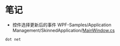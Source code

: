 # 笔记

* 控件选择更新后的事件 WPF-Samples/Application Management/SkinnedApplication/[MainWindow.cs](https://github.com/BigFishBIM/WPF-Samples/blob/dev/Application%20Management/SkinnedApplication/MainWindow.cs)

`dot net`
